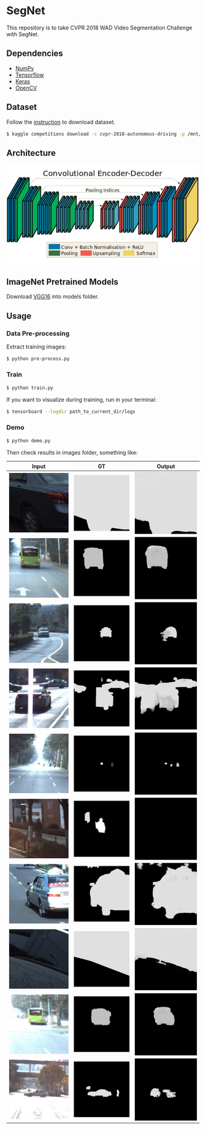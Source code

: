 # SegNet

This repository is to take CVPR 2018 WAD Video Segmentation Challenge with SegNet.

## Dependencies
- [NumPy](http://docs.scipy.org/doc/numpy-1.10.1/user/install.html)
- [Tensorflow](https://www.tensorflow.org/versions/r0.8/get_started/os_setup.html)
- [Keras](https://keras.io/#installation)
- [OpenCV](https://opencv-python-tutroals.readthedocs.io/en/latest/)

## Dataset

Follow the [instruction](https://www.kaggle.com/c/cvpr-2018-autonomous-driving/data) to download dataset.

```bash
$ kaggle competitions download -c cvpr-2018-autonomous-driving -p /mnt/data
```

## Architecture

![image](https://github.com/foamliu/SegNet/raw/master/images/segnet.jpg)


## ImageNet Pretrained Models
Download [VGG16](https://github.com/fchollet/deep-learning-models/releases/download/v0.1/vgg16_weights_tf_dim_ordering_tf_kernels.h5) into models folder.

## Usage
### Data Pre-processing
Extract training images:
```bash
$ python pre-process.py
```

### Train
```bash
$ python train.py
```

If you want to visualize during training, run in your terminal:
```bash
$ tensorboard --logdir path_to_current_dir/logs
```

### Demo

```bash
$ python demo.py
```

Then check results in images folder, something like:

Input | GT | Output |
|---|---|---|
|![image](https://github.com/foamliu/SegNet/raw/master/images/0_image.png)  | ![image](https://github.com/foamliu/SegNet/raw/master/images/0_label.png) | ![image](https://github.com/foamliu/SegNet/raw/master/images/0_out.png)|
|![image](https://github.com/foamliu/SegNet/raw/master/images/1_image.png)  | ![image](https://github.com/foamliu/SegNet/raw/master/images/1_label.png) | ![image](https://github.com/foamliu/SegNet/raw/master/images/1_out.png)|
|![image](https://github.com/foamliu/SegNet/raw/master/images/2_image.png)  | ![image](https://github.com/foamliu/SegNet/raw/master/images/2_label.png) | ![image](https://github.com/foamliu/SegNet/raw/master/images/2_out.png)|
|![image](https://github.com/foamliu/SegNet/raw/master/images/3_image.png)  | ![image](https://github.com/foamliu/SegNet/raw/master/images/3_label.png) | ![image](https://github.com/foamliu/SegNet/raw/master/images/3_out.png)|
|![image](https://github.com/foamliu/SegNet/raw/master/images/4_image.png)  | ![image](https://github.com/foamliu/SegNet/raw/master/images/4_label.png) | ![image](https://github.com/foamliu/SegNet/raw/master/images/4_out.png)|
|![image](https://github.com/foamliu/SegNet/raw/master/images/5_image.png)  | ![image](https://github.com/foamliu/SegNet/raw/master/images/5_label.png) | ![image](https://github.com/foamliu/SegNet/raw/master/images/5_out.png)|
|![image](https://github.com/foamliu/SegNet/raw/master/images/6_image.png)  | ![image](https://github.com/foamliu/SegNet/raw/master/images/6_label.png) | ![image](https://github.com/foamliu/SegNet/raw/master/images/6_out.png)|
|![image](https://github.com/foamliu/SegNet/raw/master/images/7_image.png)  | ![image](https://github.com/foamliu/SegNet/raw/master/images/7_label.png) | ![image](https://github.com/foamliu/SegNet/raw/master/images/7_out.png)|
|![image](https://github.com/foamliu/SegNet/raw/master/images/8_image.png)  | ![image](https://github.com/foamliu/SegNet/raw/master/images/8_label.png) | ![image](https://github.com/foamliu/SegNet/raw/master/images/8_out.png)|
|![image](https://github.com/foamliu/SegNet/raw/master/images/9_image.png)  | ![image](https://github.com/foamliu/SegNet/raw/master/images/9_label.png) | ![image](https://github.com/foamliu/SegNet/raw/master/images/9_out.png)|

